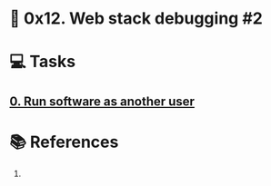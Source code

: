 # :book: 0x12. Web stack debugging #2
# :computer: Tasks
## [0. Run software as another user](0-iamsomeoneelse)

# :books: References
1. []()